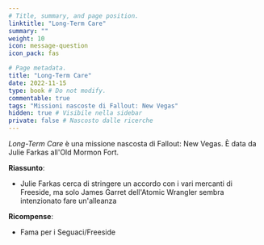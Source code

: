```yaml
---
# Title, summary, and page position.
linktitle: "Long-Term Care" 
summary: ""
weight: 10
icon: message-question
icon_pack: fas

# Page metadata.
title: "Long-Term Care"
date: 2022-11-15
type: book # Do not modify.
commentable: true
tags: "Missioni nascoste di Fallout: New Vegas"
hidden: true # Visibile nella sidebar
private: false # Nascosto dalle ricerche
---
```


<div class="fnv">


*Long-Term Care* è una missione nascosta di Fallout: New Vegas. È data da Julie Farkas all'Old Mormon Fort.


**Riassunto**:
- Julie Farkas cerca di stringere un accordo con i vari mercanti di Freeside, ma solo James Garret dell'Atomic Wrangler sembra intenzionato fare un'alleanza



**Ricompense**:
- Fama per i Seguaci/Freeside


</div>


